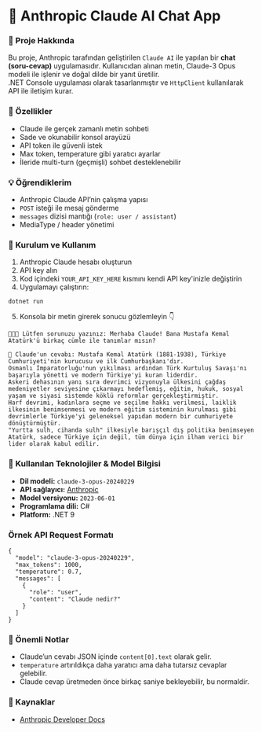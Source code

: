 # 🤖 Anthropic Claude AI Chat App  
### 🎯 Proje Hakkında

Bu proje, Anthropic tarafından geliştirilen `Claude AI` ile yapılan bir **chat (soru-cevap)** uygulamasıdır. Kullanıcıdan alınan metin, Claude-3 Opus modeli ile işlenir ve doğal dilde bir yanıt üretilir.  
.NET Console uygulaması olarak tasarlanmıştır ve `HttpClient` kullanılarak API ile iletişim kurar.

### 🚀 Özellikler
+ Claude ile gerçek zamanlı metin sohbeti  
+ Sade ve okunabilir konsol arayüzü  
+ API token ile güvenli istek  
+ Max token, temperature gibi yaratıcı ayarlar  
+ İleride multi-turn (geçmişli) sohbet desteklenebilir

### 💡 Öğrendiklerim
+ Anthropic Claude API’nin çalışma yapısı
+ `POST` isteği ile mesaj gönderme
+ `messages` dizisi mantığı (`role: user / assistant`)
+ MediaType / header yönetimi

### 🔧 Kurulum ve Kullanım 
1. Anthropic Claude hesabı oluşturun
2. API key alın
3. Kod içindeki `YOUR_API_KEY_HERE` kısmını kendi API key'inizle değiştirin
4. Uygulamayı çalıştırın:
```
dotnet run
```
5. Konsola bir metin girerek sonucu gözlemleyin 👇
```
👩🏻‍💻 Lütfen sorunuzu yazınız: Merhaba Claude! Bana Mustafa Kemal Atatürk'ü birkaç cümle ile tanımlar mısın?

💬 Claude'un cevabı: Mustafa Kemal Atatürk (1881-1938), Türkiye Cumhuriyeti'nin kurucusu ve ilk Cumhurbaşkanı'dır.
Osmanlı İmparatorluğu'nun yıkılması ardından Türk Kurtuluş Savaşı'nı başarıyla yönetti ve modern Türkiye'yi kuran liderdir.
Askeri dehasının yanı sıra devrimci vizyonuyla ülkesini çağdaş medeniyetler seviyesine çıkarmayı hedeflemiş, eğitim, hukuk, sosyal yaşam ve siyasi sistemde köklü reformlar gerçekleştirmiştir.
Harf devrimi, kadınlara seçme ve seçilme hakkı verilmesi, laiklik ilkesinin benimsenmesi ve modern eğitim sisteminin kurulması gibi devrimlerle Türkiye'yi geleneksel yapıdan modern bir cumhuriyete dönüştürmüştür.
"Yurtta sulh, cihanda sulh" ilkesiyle barışçıl dış politika benimseyen Atatürk, sadece Türkiye için değil, tüm dünya için ilham verici bir lider olarak kabul edilir.
```

### 🧠 Kullanılan Teknolojiler & Model Bilgisi
+ **Dil modeli:** `claude-3-opus-20240229`
+ **API sağlayıcı:** [Anthropic](https://www.anthropic.com/)
+ **Model versiyonu:** `2023-06-01`
+ **Programlama dili:** C#
+ **Platform:** .NET 9

### Örnek API Request Formatı
```
{
  "model": "claude-3-opus-20240229",
  "max_tokens": 1000,
  "temperature": 0.7,
  "messages": [
    {
      "role": "user",
      "content": "Claude nedir?"
    }
  ]
}
```

### 📌 Önemli Notlar
+ Claude’un cevabı JSON içinde `content[0].text` olarak gelir.
+ `temperature` artırıldıkça daha yaratıcı ama daha tutarsız cevaplar gelebilir.
+ Claude cevap üretmeden önce birkaç saniye bekleyebilir, bu normaldir.

### 🔗 Kaynaklar
+ [Anthropic Developer Docs](https://docs.anthropic.com/en/home)

